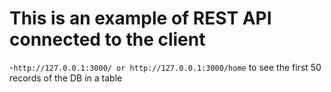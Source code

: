 # This is an example of REST API connected to the client

-`http://127.0.0.1:3000/ or http://127.0.0.1:3000/home` to see the first 50 records of the DB in a table